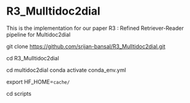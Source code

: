 # R3_Mulltidoc2dial
This is the implementation for our paper R3 : Refined Retriever-Reader pipeline for Multidoc2dial

git clone https://github.com/srijan-bansal/R3_Mulltidoc2dial.git

cd R3_Mulltidoc2dial

cd multidoc2dial
conda activate conda_env.yml

export HF_HOME=`cache/`

<!-- export `CHECKPOINTS` for -->



cd scripts


